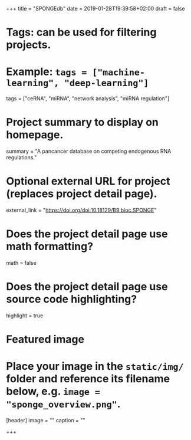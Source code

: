 +++
title = "SPONGEdb"
date = 2019-01-28T19:39:58+02:00
draft = false

# Tags: can be used for filtering projects.
# Example: `tags = ["machine-learning", "deep-learning"]`
tags = ["ceRNA", "miRNA", "network analysis", "miRNA regulation"]

# Project summary to display on homepage.
summary = "A pancancer database on competing endogenous RNA regulations."

# Optional external URL for project (replaces project detail page).
external_link = "https://doi.org/doi:10.18129/B9.bioc.SPONGE"

# Does the project detail page use math formatting?
math = false

# Does the project detail page use source code highlighting?
highlight = true

# Featured image
# Place your image in the `static/img/` folder and reference its filename below, e.g. `image = "sponge_overview.png"`.
[header]
image = ""
caption = ""

+++
